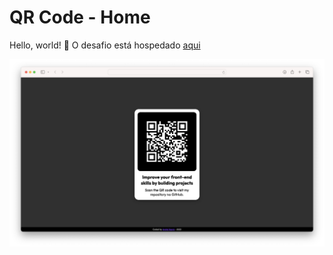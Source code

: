 # QR Code - Home

Hello, world! 👋 O desafio está hospedado <a target="_blank" href="">aqui</a>

![Design preview for the QR Code - Home](./design/desktop-preview.png)